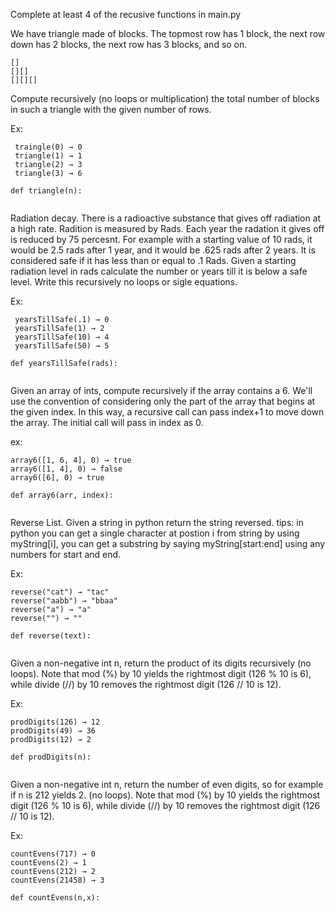 Complete at least 4 of the recusive functions in main.py

We have triangle made of blocks. The topmost row has 1 block, the next row down has 2 blocks, the next row has 3 blocks, and so on. 

```
[]
[][]
[][][]
```

Compute recursively (no loops or multiplication) the total number of blocks in such a triangle with the given number of rows.

Ex:
```
 traingle(0) → 0
 triangle(1) → 1
 triangle(2) → 3
 triangle(3) → 6
```

```
def triangle(n):
  
```

Radiation decay.  There is a radioactive substance that gives off radiation at a high rate.  Radition is measured by Rads.  Each year the radation it gives off is reduced by 75 percesnt.  For example with a starting value of 10 rads, it would be 2.5 rads after 1 year, and it would be .625 rads after 2 years. It is considered safe if it has less than or equal to .1 Rads.  Given a starting radiation level in rads calculate the number or years till it is below a safe level. Write this recursively no loops or sigle equations. 

Ex:
```
 yearsTillSafe(.1) → 0
 yearsTillSafe(1) → 2
 yearsTillSafe(10) → 4
 yearsTillSafe(50) → 5
```
```
def yearsTillSafe(rads):
  
```

Given an array of ints, compute recursively if the array contains a 6. We'll use the convention of considering only the part of the array that begins at the given index. In this way, a recursive call can pass index+1 to move down the array. The initial call will pass in index as 0.

ex:
```
array6([1, 6, 4], 0) → true
array6([1, 4], 0) → false
array6([6], 0) → true
```

```
def array6(arr, index):
  
```

Reverse List.  Given a string in python return the string reversed.  tips: in python you can get a single character at postion i from string by using myString[i], you can get a substring by saying myString[start:end] using any numbers for start and end.  

Ex:
```
reverse("cat") → "tac"
reverse("aabb") → "bbaa"
reverse("a") → "a"
reverse("") → ""
```
```
def reverse(text):
  
```

Given a non-negative int n, return the product of its digits recursively (no loops). Note that mod (%) by 10 yields the rightmost digit (126 % 10 is 6), while divide (//) by 10 removes the rightmost digit (126 // 10 is 12).

Ex:
```
prodDigits(126) → 12
prodDigits(49) → 36
prodDigits(12) → 2
```
```
def prodDigits(n):
  
```

Given a non-negative int n, return the number of even digits, so for example if n is 212  yields 2. (no loops). Note that mod (%) by 10 yields the rightmost digit (126 % 10 is 6), while divide (//) by 10 removes the rightmost digit (126 // 10 is 12).

Ex: 
```
countEvens(717) → 0
countEvens(2) → 1
countEvens(212) → 2
countEvens(21458) → 3
```
```
def countEvens(n,x):
  
```